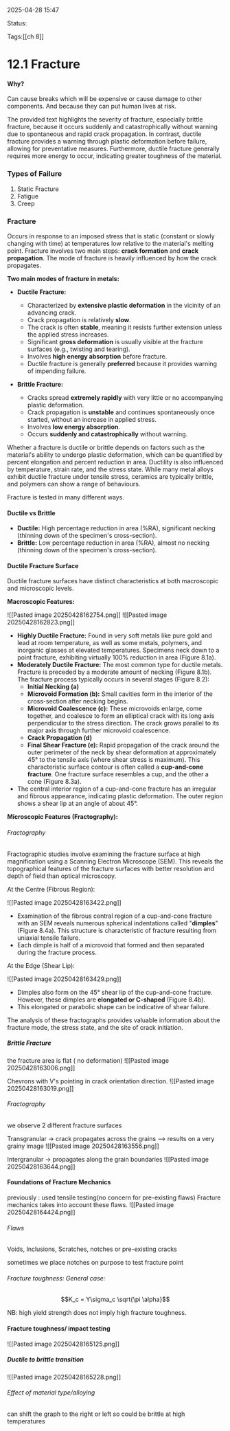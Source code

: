 2025-04-28 15:47

Status:

Tags:[[ch 8]]

# 12.1 Fracture

#### Why?
Can cause breaks which will be expensive or cause damage to other components.
And because they can put human lives at risk.

The provided text highlights the severity of fracture, especially brittle fracture, because it occurs suddenly and catastrophically without warning due to spontaneous and rapid crack propagation. In contrast, ductile fracture provides a warning through plastic deformation before failure, allowing for preventative measures. Furthermore, ductile fracture generally requires more energy to occur, indicating greater toughness of the material.

### Types of Failure
1. Static Fracture
2. Fatigue
3. Creep

### Fracture
Occurs in response to an imposed stress that is static (constant or slowly changing with time) at temperatures low relative to the material's melting point. Fracture involves two main steps: **crack formation** and **crack propagation**. The mode of fracture is heavily influenced by how the crack propagates.

**Two main modes of fracture in metals:**

* **Ductile Fracture:**
    * Characterized by **extensive plastic deformation** in the vicinity of an advancing crack.
    * Crack propagation is relatively **slow**.
    * The crack is often **stable**, meaning it resists further extension unless the applied stress increases.
    * Significant **gross deformation** is usually visible at the fracture surfaces (e.g., twisting and tearing).
    * Involves **high energy absorption** before fracture.
    * Ductile fracture is generally **preferred** because it provides warning of impending failure.

* **Brittle Fracture:**
    * Cracks spread **extremely rapidly** with very little or no accompanying plastic deformation.
    * Crack propagation is **unstable** and continues spontaneously once started, without an increase in applied stress.
    * Involves **low energy absorption**.
    * Occurs **suddenly and catastrophically** without warning.

Whether a fracture is ductile or brittle depends on factors such as the material's ability to undergo plastic deformation, which can be quantified by percent elongation and percent reduction in area. Ductility is also influenced by temperature, strain rate, and the stress state. While many metal alloys exhibit ductile fracture under tensile stress, ceramics are typically brittle, and polymers can show a range of behaviours.

Fracture is tested in many different ways.

#### Ductile vs Brittle

* **Ductile:** High percentage reduction in area (%RA), significant necking (thinning down of the specimen's cross-section).
* **Brittle:** Low percentage reduction in area (%RA), almost no necking (thinning down of the specimen's cross-section).

#### Ductile Fracture Surface

Ductile fracture surfaces have distinct characteristics at both macroscopic and microscopic levels.

**Macroscopic Features:**

![[Pasted image 20250428162754.png]]
![[Pasted image 20250428162823.png]]

* **Highly Ductile Fracture:** Found in very soft metals like pure gold and lead at room temperature, as well as some metals, polymers, and inorganic glasses at elevated temperatures. Specimens neck down to a point fracture, exhibiting virtually 100% reduction in area (Figure 8.1a).
* **Moderately Ductile Fracture:** The most common type for ductile metals. Fracture is preceded by a moderate amount of necking (Figure 8.1b). The fracture process typically occurs in several stages (Figure 8.2):
    * **Initial Necking (a)**
    * **Microvoid Formation (b):** Small cavities form in the interior of the cross-section after necking begins.
    * **Microvoid Coalescence (c):** These microvoids enlarge, come together, and coalesce to form an elliptical crack with its long axis perpendicular to the stress direction. The crack grows parallel to its major axis through further microvoid coalescence.
    * **Crack Propagation (d)**
    * **Final Shear Fracture (e):** Rapid propagation of the crack around the outer perimeter of the neck by shear deformation at approximately 45° to the tensile axis (where shear stress is maximum). This characteristic surface contour is often called a **cup-and-cone fracture**. One fracture surface resembles a cup, and the other a cone (Figure 8.3a).
* The central interior region of a cup-and-cone fracture has an irregular and fibrous appearance, indicating plastic deformation. The outer region shows a shear lip at an angle of about 45°.

**Microscopic Features (Fractography):**

###### Fractography

Fractographic studies involve examining the fracture surface at high magnification using a Scanning Electron Microscope (SEM). This reveals the topographical features of the fracture surfaces with better resolution and depth of field than optical microscopy.

At the Centre (Fibrous Region):

![[Pasted image 20250428163422.png]]

* Examination of the fibrous central region of a cup-and-cone fracture with an SEM reveals numerous spherical indentations called "**dimples**" (Figure 8.4a). This structure is characteristic of fracture resulting from uniaxial tensile failure.
* Each dimple is half of a microvoid that formed and then separated during the fracture process.

At the Edge (Shear Lip):

![[Pasted image 20250428163429.png]]

* Dimples also form on the 45° shear lip of the cup-and-cone fracture. However, these dimples are **elongated or C-shaped** (Figure 8.4b).
* This elongated or parabolic shape can be indicative of shear failure.

The analysis of these fractographs provides valuable information about the fracture mode, the stress state, and the site of crack initiation.

##### Brittle Fracture
the fracture area is flat ( no deformation)
![[Pasted image 20250428163006.png]]

Chevrons with V's pointing in crack orientation direction.
![[Pasted image 20250428163019.png]]

###### Fractography
we observe 2 different fracture surfaces

Transgranular -> crack propagates across the grains --> results on a very grainy image
![[Pasted image 20250428163556.png]]

Intergranular -> propagates along the grain boundaries
![[Pasted image 20250428163644.png]]



#### Foundations of Fracture Mechanics
previously : used tensile testing(no concern for pre-existing flaws)
Fracture mechanics takes into account these flaws.
![[Pasted image 20250428164424.png]]

###### Flaws
Voids, Inclusions, Scratches, notches or pre-existing cracks

sometimes we place notches on purpose to test fracture point


###### Fracture toughness: General case:
$$K_c = Y\sigma_c \sqrt{\pi \alpha}$$


NB: high yield strength does not imply high fracture toughness.



#### Fracture toughness/ impact testing
![[Pasted image 20250428165125.png]]

##### Ductile to brittle transition
![[Pasted image 20250428165228.png]]


###### Effect of material type/alloying
can shift the graph to the right or left so could be brittle at high temperatures